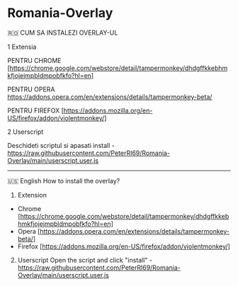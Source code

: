 # Romania-Overlay
🇷🇴 CUM SA INSTALEZI OVERLAY-UL

1 Extensia

PENTRU CHROME [https://chrome.google.com/webstore/detail/tampermonkey/dhdgffkkebhmkfjojejmpbldmpobfkfo?hl=en]

PENTRU OPERA https://addons.opera.com/en/extensions/details/tampermonkey-beta/

PENTRU FIREFOX [https://addons.mozilla.org/en-US/firefox/addon/violentmonkey/]


2 Userscript

Deschideti scriptul si apasati install -https://raw.githubusercontent.com/PeterRI69/Romania-Overlay/main/userscript.user.js

---
🇺🇸 English
How to install the overlay?

1. Extension
- Chrome [https://chrome.google.com/webstore/detail/tampermonkey/dhdgffkkebhmkfjojejmpbldmpobfkfo?hl=en]
- Opera [https://addons.opera.com/en/extensions/details/tampermonkey-beta/]
- Firefox [https://addons.mozilla.org/en-US/firefox/addon/violentmonkey/]

2. Userscript
Open the script and click "install" - https://raw.githubusercontent.com/PeterRI69/Romania-Overlay/main/userscript.user.js
